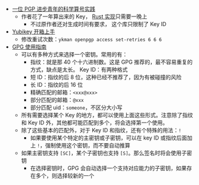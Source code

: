 - [一位 PGP 进步青年的科学算号实践](https://www.douban.com/note/763978955)
	- 作者花了一年算出来的 Key， [Rust 实现](https://github.com/bnoctis/g3k)只需要一晚上
		- 不过原作者还对生成时间有要求， 这个库只限制了 Key ID
- [Yubikey 开箱上手](https://www.kxxt.dev/blog/yubikey-oobe/)
	- 修改重试次数：`ykman openpgp access set-retries 6 6 6`
- [GPG 使用指南](https://www.kxxt.dev/blog/yubikey-oobe/)
	- 可以有多种方式来选择一个密钥。常用的有：
		- 指纹：就是那 40 个十六进制数。这是 GPG 推荐的，最不容易重复的方式，缺点是太长。
		  Key ID：有两种格式
		- 短 ID：指纹的后 8 位，这种已经不推荐了，因为有被碰撞的风险
		- 长 ID：指纹的后 16 位
		- 精确匹配的邮箱：`<xxx@xxx>`
		- 部分匹配的邮箱：`@xxx`
		- 部分匹配 uid：`someone`，不区分大小写
	- 所有需要选择某个 Key 的地方，都可以使用上面这些形式。注意除了指纹和 Key ID 外，其他都可能匹配到多个，将会选择第一个使用。
	- 除了这些基本的匹配外，对于 Key ID 和指纹，还有个特殊的用法：`!`
		- 如果要使用某个特定的主密钥或子密钥，可以在 key ID 或指纹后面加上  `!`，强制使用这个密钥，而不要自动推算
	- 如果主密钥支持 `[SC]`，某个子密钥也支持 `[S]`。那么签名时将会使用子密钥
		- 在选择密钥时，GPG 会自动选择一个支持对应能力的子密钥，如果存在多个，则选择较新的一个